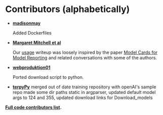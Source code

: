 # Contributors (alphabetically)

* **[madisonmay](https://github.com/madisonmay)**

  Added Dockerfiles

* **[Margaret Mitchell et al](https://arxiv.org/abs/1810.03993)**

  Our [usage](./README.md#usage) writeup was loosely inspired by the paper
  [Model Cards for Model Reporting](https://arxiv.org/abs/1810.03993)
  and related conversations with some of the authors.

* **[webproduktion01](https://github.com/webproduktion01)**

  Ported download script to python.

* **[terpyPy](https://github.com/terpyPy)**
  merged out of date training repository with openAI's sample repo
  made some dir paths static in argparser, updated default model args to 124 and 355,
  updated download links for Download_models
  
**[Full code contributors list](https://github.com/openai/gpt-2/contributors).**
